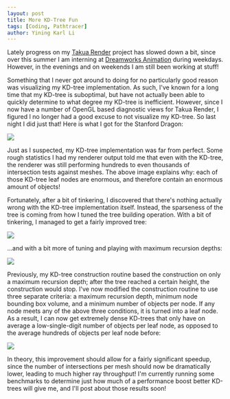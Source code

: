 ```yaml
---
layout: post
title: More KD-Tree Fun
tags: [Coding, Pathtracer]
author: Yining Karl Li
---
```


Lately progress on my [Takua Render](http://www.yiningkarlli.com/projects/takuarender) project has slowed down a bit, since over this summer I am interning at [Dreamworks Animation](http://www.dreamworksanimation.com/) during weekdays. However, in the evenings and on weekends I am still been working at stuff!

Something that I never got around to doing for no particularly good reason was visualizing my KD-tree implementation. As such, I've known for a long time that my KD-tree is suboptimal, but have not actually been able to quickly determine to what degree my KD-tree is inefficient. However, since I now have a number of OpenGL based diagnostic views for Takua Render, I figured I no longer had a good excuse to not visualize my KD-tree. So last night I did just that! Here is what I got for the Stanford Dragon:

[![]({{site.url}}/content/images/2012/Jun/kd1.png)]({{site.url}}/content/images/2012/Jun/kd1.png)

Just as I suspected, my KD-tree implementation was far from perfect. Some rough statistics I had my renderer output told me that even with the KD-tree, the renderer was still performing hundreds to even thousands of intersection tests against meshes. The above image explains why: each of those KD-tree leaf nodes are enormous, and therefore contain an enormous amount of objects!

Fortunately, after a bit of tinkering, I discovered that there's nothing actually wrong with the KD-tree implementation itself. Instead, the sparseness of the tree is coming from how I tuned the tree building operation. With a bit of tinkering, I managed to get a fairly improved tree:

[![]({{site.url}}/content/images/2012/Jun/kd2.png)]({{site.url}}/content/images/2012/Jun/kd2.png)

...and with a bit more of tuning and playing with maximum recursion depths:

[![]({{site.url}}/content/images/2012/Jun/kd3.png)]({{site.url}}/content/images/2012/Jun/kd3.png)

Previously, my KD-tree construction routine based the construction on only a maximum recursion depth; after the tree reached a certain height, the construction would stop. I've now modified the construction routine to use three separate criteria: a maximum recursion depth, minimum node bounding box volume, and a minimum number of objects per node. If any node meets any of the above three conditions, it is turned into a leaf node. As a result, I can now get extremely dense KD-trees that only have on average a low-single-digit number of objects per leaf node, as opposed to the average hundreds of objects per leaf node before:

[![]({{site.url}}/content/images/2012/Jun/kd4.png)]({{site.url}}/content/images/2012/Jun/kd4.png)

In theory, this improvement should allow for a fairly significant speedup, since the number of intersections per mesh should now be dramatically lower, leading to much higher ray throughput! I'm currently running some benchmarks to determine just how much of a performance boost better KD-trees will give me, and I'll post about those results soon!
